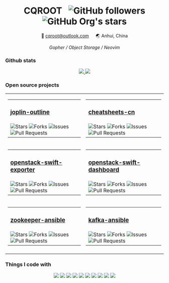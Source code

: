<div align="center">
  <h1>CQROOT &nbsp;
    <img alt="GitHub followers" src="https://img.shields.io/github/followers/cqroot?style=social">
    <img alt="GitHub Org's stars" src="https://img.shields.io/github/stars/cqroot?style=social">
  </h1>

  <p>📧 <a href="mailto:cqroot@outlook.com">cqroot@outlook.com</a> &emsp; 🌏 Anhui, China</p>
  <i>Gopher / Object Storage / Neovim</i>
</div>

### Github stats

<p align="center">
  <a href="https://github.com/cqroot/cqroot">
    <img src="https://github-readme-stats.vercel.app/api?username=cqroot&show_icons=true&theme=nord&line_height=27&count_private=true">
  </a>
  <a href="https://github.com/cqroot/cqroot">
    <img src="https://github-readme-stats.vercel.app/api/top-langs/?username=cqroot&theme=nord&langs_count=3&hide=css,typescript,html,ejs,javascript">
  </a>
</p>

### Open source projects

<table align="center">
<tr>
  <td><table>
    <tr><td><h3><a href="https://github.com/cqroot/joplin-outline">joplin-outline</a></h3></td></tr>
    <tr><td>
      <img alt="Stars" src="https://img.shields.io/github/stars/cqroot/joplin-outline?style=flat-square&labelColor=343b41&color=007ec6"/>
      <img alt="Forks" src="https://img.shields.io/github/forks/cqroot/joplin-outline?style=flat-square&labelColor=343b41&color=007ec6"/>
      <img alt="Issues" src="https://img.shields.io/github/issues/cqroot/joplin-outline?style=flat-square&labelColor=343b41&color=007ec6"/>
      <img alt="Pull Requests" src="https://img.shields.io/github/issues-pr/cqroot/joplin-outline?style=flat-square&labelColor=343b41&color=007ec6"/>
    </td></tr>
  </table></td>
  <td><table>
    <tr><td><h3><a href="https://github.com/cheatsheets-cn/cheatsheets-cn">cheatsheets-cn</a></h3></td></tr>
    <tr><td>
      <img alt="Stars" src="https://img.shields.io/github/stars/cheatsheets-cn/cheatsheets-cn?style=flat-square&labelColor=343b41&color=007ec6"/>
      <img alt="Forks" src="https://img.shields.io/github/forks/cheatsheets-cn/cheatsheets-cn?style=flat-square&labelColor=343b41&color=007ec6"/>
      <img alt="Issues" src="https://img.shields.io/github/issues/cheatsheets-cn/cheatsheets-cn?style=flat-square&labelColor=343b41&color=007ec6"/>
      <img alt="Pull Requests" src="https://img.shields.io/github/issues-pr/cheatsheets-cn/cheatsheets-cn?style=flat-square&labelColor=343b41&color=007ec6"/>
    </td></tr>
  </table></td>
</tr><tr></tr>
<tr>
  <td><table>
    <tr><td><h3><a href="https://github.com/cqroot/openstack-swift-exporter">openstack-swift-exporter</a></h3></td></tr>
    <tr><td>
      <img alt="Stars" src="https://img.shields.io/github/stars/cqroot/openstack-swift-exporter?style=flat-square&labelColor=343b41&color=007ec6"/>
      <img alt="Forks" src="https://img.shields.io/github/forks/cqroot/openstack-swift-exporter?style=flat-square&labelColor=343b41&color=007ec6"/>
      <img alt="Issues" src="https://img.shields.io/github/issues/cqroot/openstack-swift-exporter?style=flat-square&labelColor=343b41&color=007ec6"/>
      <img alt="Pull Requests" src="https://img.shields.io/github/issues-pr/cqroot/openstack-swift-exporter?style=flat-square&labelColor=343b41&color=007ec6"/>
    </td></tr>
  </table></td>
  <td><table>
    <tr><td><h3><a href="https://github.com/cqroot/openstack-swift-dashboard">openstack-swift-dashboard</a></h3></td></tr>
    <tr><td>
      <img alt="Stars" src="https://img.shields.io/github/stars/cqroot/openstack-swift-dashboard?style=flat-square&labelColor=343b41&color=007ec6"/>
      <img alt="Forks" src="https://img.shields.io/github/forks/cqroot/openstack-swift-dashboard?style=flat-square&labelColor=343b41&color=007ec6"/>
      <img alt="Issues" src="https://img.shields.io/github/issues/cqroot/openstack-swift-dashboard?style=flat-square&labelColor=343b41&color=007ec6"/>
      <img alt="Pull Requests" src="https://img.shields.io/github/issues-pr/cqroot/openstack-swift-dashboard?style=flat-square&labelColor=343b41&color=007ec6"/>
    </td></tr>
  </table></td>
</tr><tr></tr>
<tr>
  <td><table>
    <tr><td><h3><a href="https://github.com/cqroot/zookeeper-ansible">zookeeper-ansible</a></h3></td></tr>
    <tr><td>
      <img alt="Stars" src="https://img.shields.io/github/stars/cqroot/zookeeper-ansible?style=flat-square&labelColor=343b41&color=007ec6"/>
      <img alt="Forks" src="https://img.shields.io/github/forks/cqroot/zookeeper-ansible?style=flat-square&labelColor=343b41&color=007ec6"/>
      <img alt="Issues" src="https://img.shields.io/github/issues/cqroot/zookeeper-ansible?style=flat-square&labelColor=343b41&color=007ec6"/>
      <img alt="Pull Requests" src="https://img.shields.io/github/issues-pr/cqroot/zookeeper-ansible?style=flat-square&labelColor=343b41&color=007ec6"/>
    </td></tr>
  </table></td>
  <td><table>
    <tr><td><h3><a href="https://github.com/cqroot/kafka-ansible">kafka-ansible</a></h3></td></tr>
    <tr><td>
      <img alt="Stars" src="https://img.shields.io/github/stars/cqroot/kafka-ansible?style=flat-square&labelColor=343b41&color=007ec6"/>
      <img alt="Forks" src="https://img.shields.io/github/forks/cqroot/kafka-ansible?style=flat-square&labelColor=343b41&color=007ec6"/>
      <img alt="Issues" src="https://img.shields.io/github/issues/cqroot/kafka-ansible?style=flat-square&labelColor=343b41&color=007ec6"/>
      <img alt="Pull Requests" src="https://img.shields.io/github/issues-pr/cqroot/kafka-ansible?style=flat-square&labelColor=343b41&color=007ec6"/>
    </td></tr>
  </table></td>
</tr><tr></tr>
<tr><td></td><td></td></tr>
</table>

### Things I code with

<p align="center">
  <img src="https://img.shields.io/badge/Go-informational?style=flat&logo=Go&logoColor=white&color=3f4a5a">
  <img src="https://img.shields.io/badge/Kubernetes-informational?style=flat&logo=Kubernetes&logoColor=white&color=3f4a5a">
  <img src="https://img.shields.io/badge/Docker-informational?style=flat&logo=Docker&logoColor=white&color=3f4a5a">
  <img src="https://img.shields.io/badge/Linux-informational?style=flat&logo=Linux&logoColor=white&color=3f4a5a">
  <img src="https://img.shields.io/badge/Neovim-informational?style=flat&logo=Neovim&logoColor=white&color=3f4a5a">
  <img src="https://img.shields.io/badge/OpenStack-informational?style=flat&logo=OpenStack&logoColor=white&color=3f4a5a">
  <img src="https://img.shields.io/badge/Ceph-informational?style=flat&logo=Ceph&logoColor=white&color=3f4a5a">
  <img src="https://img.shields.io/badge/Prometheus-informational?style=flat&logo=Prometheus&logoColor=white&color=3f4a5a">
  <img src="https://img.shields.io/badge/Python-informational?style=flat&logo=Python&logoColor=white&color=3f4a5a">
  <img src="https://img.shields.io/badge/Tmux-informational?style=flat&logo=Tmux&logoColor=white&color=3f4a5a">
</p>

